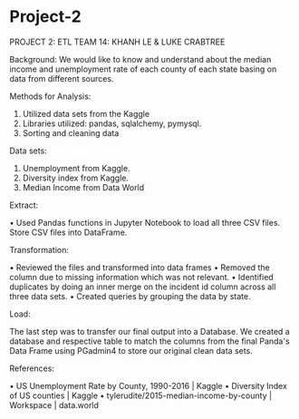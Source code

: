 # Project-2
PROJECT 2: ETL
TEAM 14: KHANH LE & LUKE CRABTREE

Background:
We would like to know and understand about the median income and unemployment rate of each county of each state basing on data from different sources.

Methods for Analysis:

1.	Utilized data sets from the Kaggle 
2.	Libraries utilized: pandas, sqlalchemy, pymysql.
3.	Sorting and cleaning data

Data sets:
1.	Unemployment from Kaggle.
2.	Diversity  index from Kaggle.
3.	Median Income from Data World

Extract: 

•	Used Pandas functions in Jupyter Notebook to load all three CSV files. Store CSV files into DataFrame.

Transformation:

•	Reviewed the files and transformed into data frames
•	Removed the column due to missing information which was not relevant.
•	Identified duplicates by doing an inner merge on the incident id column across all three data sets.
•	Created queries by grouping the data by state.

Load:

The last step was to transfer our final output into a Database. We created a database and respective table to match the columns from the final Panda's Data Frame using PGadmin4 to store our original clean data sets. 

References:

•	US Unemployment Rate by County, 1990-2016 | Kaggle
•	Diversity Index of US counties | Kaggle
•	tylerudite/2015-median-income-by-county | Workspace | data.world





	
